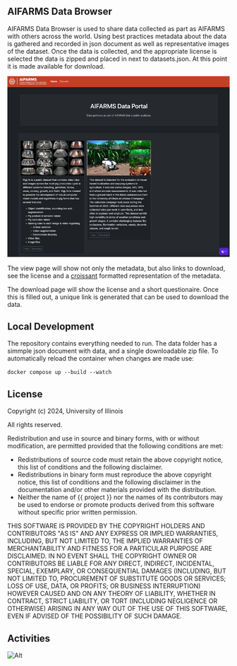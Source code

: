 

## AIFARMS Data Browser

AIFARMS Data Browser is used to share data collected as part as AIFARMS with others across the world. Using best practices metadata about the data is gathered and recorded in json document as well as representative images of the dataset. Once the data is collected, and the appropriate license is selected the data is zipped and placed in next to datasets.json. At this point it is made available for download.

![Alt](homepage.png "AIFARMS Data Browser homepage")

The view page will show not only the metadata, but also links to download, see the license and a [croissant](https://mlcommons.org/working-groups/data/croissant/) formatted representation of the metadata.

The download page will show the license and a short questionaire. Once this is filled out, a unique link is generated that can be used to download the data.

## Local Development

The repository contains everything needed to run. The data folder has a simmple json document with data, and a single downloadable zip file. To automatically reload the container when changes are made use:
```
docker compose up --build --watch
```

## License

Copyright (c) 2024, University of Illinois

All rights reserved.

Redistribution and use in source and binary forms, with or without modification, are permitted provided that the following conditions are met:

- Redistributions of source code must retain the above copyright notice, this list of conditions and the following disclaimer.
- Redistributions in binary form must reproduce the above copyright notice, this list of conditions and the following disclaimer in the documentation and/or other materials provided with the distribution.
- Neither the name of {{ project }} nor the names of its contributors may be used to endorse or promote products derived from this software without specific prior written permission.

THIS SOFTWARE IS PROVIDED BY THE COPYRIGHT HOLDERS AND CONTRIBUTORS "AS IS" AND ANY EXPRESS OR IMPLIED WARRANTIES, INCLUDING, BUT NOT LIMITED TO, THE IMPLIED WARRANTIES OF MERCHANTABILITY AND FITNESS FOR A PARTICULAR PURPOSE ARE DISCLAIMED. IN NO EVENT SHALL THE COPYRIGHT OWNER OR CONTRIBUTORS BE LIABLE FOR ANY DIRECT, INDIRECT, INCIDENTAL, SPECIAL, EXEMPLARY, OR CONSEQUENTIAL DAMAGES (INCLUDING, BUT NOT LIMITED TO, PROCUREMENT OF SUBSTITUTE GOODS OR SERVICES; LOSS OF USE, DATA, OR PROFITS; OR BUSINESS INTERRUPTION) HOWEVER CAUSED AND ON ANY THEORY OF LIABILITY, WHETHER IN CONTRACT, STRICT LIABILITY, OR TORT (INCLUDING NEGLIGENCE OR OTHERWISE) ARISING IN ANY WAY OUT OF THE USE OF THIS SOFTWARE, EVEN IF ADVISED OF THE POSSIBILITY OF SUCH DAMAGE.

## Activities

![Alt](https://repobeats.axiom.co/api/embed/f61bd692c857322bb9212f37b387e0851a99fb03.svg "Repobeats analytics image")

